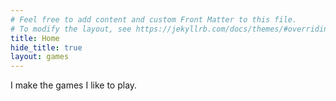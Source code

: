 ```yaml
---
# Feel free to add content and custom Front Matter to this file.
# To modify the layout, see https://jekyllrb.com/docs/themes/#overriding-theme-defaults
title: Home
hide_title: true
layout: games
---
```



I make the games I like to play.